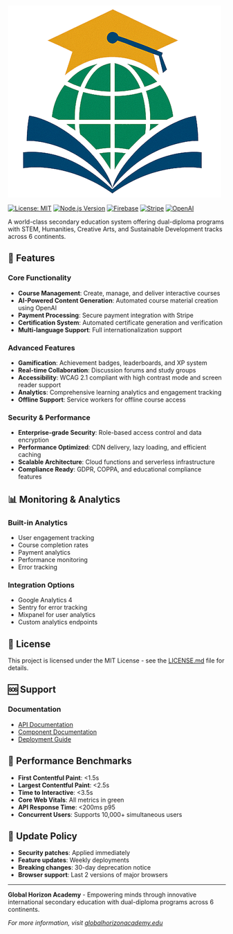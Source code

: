 ![Global Horizon Academy - eLearning Platform](public/images/logo.webp)

[![License: MIT](https://img.shields.io/badge/License-MIT-yellow.svg)](https://opensource.org/licenses/MIT)
[![Node.js Version](https://img.shields.io/badge/node-18%2B-brightgreen.svg)](https://nodejs.org)
[![Firebase](https://img.shields.io/badge/Firebase-Hosted-orange.svg)](https://firebase.google.com/)
[![Stripe](https://img.shields.io/badge/Payment-Stripe-blue.svg)](https://stripe.com/)
[![OpenAI](https://img.shields.io/badge/AI-OpenAI-purple.svg)](https://openai.com/)

A world-class secondary education system offering dual-diploma programs with STEM, Humanities, Creative Arts, and Sustainable Development tracks across 6 continents.

## 🌟 Features

### Core Functionality
- **Course Management**: Create, manage, and deliver interactive courses
- **AI-Powered Content Generation**: Automated course material creation using OpenAI
- **Payment Processing**: Secure payment integration with Stripe
- **Certification System**: Automated certificate generation and verification
- **Multi-language Support**: Full internationalization support

### Advanced Features
- **Gamification**: Achievement badges, leaderboards, and XP system
- **Real-time Collaboration**: Discussion forums and study groups
- **Accessibility**: WCAG 2.1 compliant with high contrast mode and screen reader support
- **Analytics**: Comprehensive learning analytics and engagement tracking
- **Offline Support**: Service workers for offline course access

### Security & Performance
- **Enterprise-grade Security**: Role-based access control and data encryption
- **Performance Optimized**: CDN delivery, lazy loading, and efficient caching
- **Scalable Architecture**: Cloud functions and serverless infrastructure
- **Compliance Ready**: GDPR, COPPA, and educational compliance features

## 📊 Monitoring & Analytics

### Built-in Analytics
- User engagement tracking
- Course completion rates
- Payment analytics
- Performance monitoring
- Error tracking

### Integration Options
- Google Analytics 4
- Sentry for error tracking
- Mixpanel for user analytics
- Custom analytics endpoints

## 📝 License

This project is licensed under the MIT License - see the [LICENSE.md](LICENSE.md) file for details.

## 🆘 Support

### Documentation
- [API Documentation](/docs/API.md)
- [Component Documentation](/docs/COMPONENTS.md)
- [Deployment Guide](/docs/DEPLOYMENT.md)

## 🚀 Performance Benchmarks

- **First Contentful Paint**: <1.5s
- **Largest Contentful Paint**: <2.5s  
- **Time to Interactive**: <3.5s
- **Core Web Vitals**: All metrics in green
- **API Response Time**: <200ms p95
- **Concurrent Users**: Supports 10,000+ simultaneous users

## 🔄 Update Policy

- **Security patches**: Applied immediately
- **Feature updates**: Weekly deployments
- **Breaking changes**: 30-day deprecation notice
- **Browser support**: Last 2 versions of major browsers

---

**Global Horizon Academy** - Empowering minds through innovative international secondary education with dual-diploma programs across 6 continents.

*For more information, visit [globalhorizonacademy.edu](https://globalhorizonacademy.edu)*
